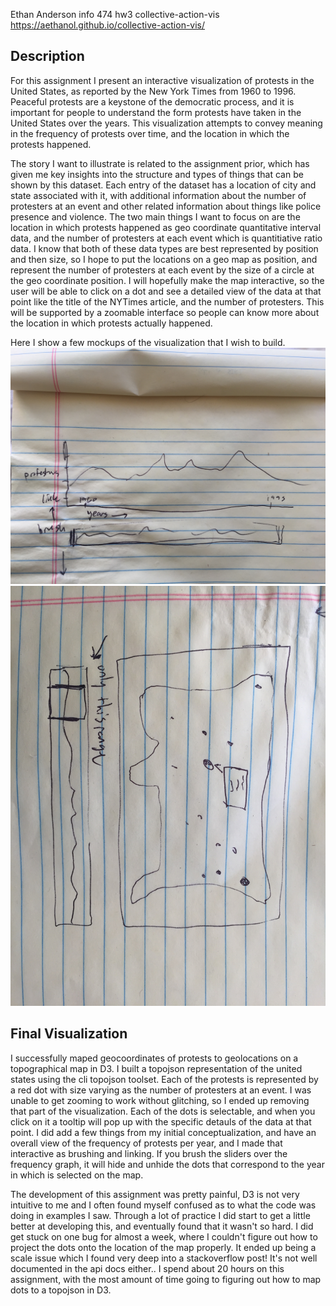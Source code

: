 Ethan Anderson
info 474 hw3
collective-action-vis
https://aethanol.github.io/collective-action-vis/

## Description
For this assignment I present an interactive visualization of protests in the United States, as reported by the New York Times from 1960 to 1996. Peaceful protests are a keystone of the democratic process, and it is important for people to understand the form protests have taken in the United States over the years. This visualization attempts to convey meaning in the frequency of protests over time, and the location in which the protests happened.

The story I want to illustrate is related to the assignment prior, which has given me key insights into the structure and types of things that can be shown by this dataset. Each entry of the dataset has a location of city and state associated with it, with additional information about the number of protesters at an event and other related information about things like police presence and violence. The two main things I want to focus on are the location in which protests happened as geo coordinate quantitative interval data, and the number of protesters at each event which is quantitiative ratio data. I know that both of these data types are best represented by position and then size, so I hope to put the locations on a geo map as position, and represent the number of protesters at each event by the size of a circle at the geo coordinate position. I will hopefully make the map interactive, so the user will be able to click on a dot and see a detailed view of the data at that point like the title of the NYTimes article, and the number of protesters. This will be supported by a zoomable interface so people can know more about the location in which protests actually happened.

Here I show a few mockups of the visualization that I wish to build. 
![mockup 2](/images/img1.jpg)
![mockup 1](/images/img2.jpg)

## Final Visualization
I successfully maped geocoordinates of protests to geolocations on a topographical map in D3. I built a topojson representation of the united states using the cli topojson toolset. Each of the protests is represented by a red dot with size varying as the number of protesters at an event. I was unable to get zooming to work without glitching, so I ended up removing that part of the visualization. Each of the dots is selectable, and when you click on it a tooltip will pop up with the specific detauls of the data at that point. I did add a few things from my initial conceptualization, and have an overall view of the frequency of protests per year, and I made that interactive as brushing and linking. If you brush the sliders over the frequency graph, it will hide and unhide the dots that correspond to the year in which is selected on the map. 

The development of this assignment was pretty painful, D3 is not very intuitive to me and I often found myself confused as to what the code was doing in examples I saw. Through a lot of practice I did start to get a little better at developing this, and eventually found that it wasn't so hard. I did get stuck on one bug for almost a week, where I couldn't figure out how to project the dots onto the location of the map properly. It ended up being a scale issue which I found very deep into a stackoverflow post! It's not well documented in the api docs either..
I spend about 20 hours on this assignment, with the most amount of time going to figuring out how to map dots to a topojson in D3.
